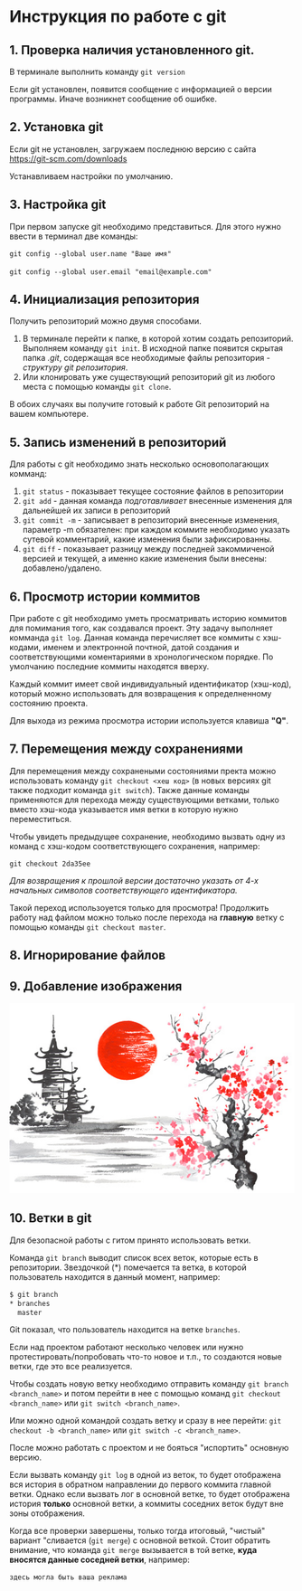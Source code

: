 # Инструкция по работе с git

## 1. Проверка наличия установленного git.

В терминале выполнить команду `git version`

Если git установлен, появится сообщение с информацией о версии программы. Иначе возникнет сообщение об ошибке.

## 2. Установка git
Если git не установлен, загружаем последнюю версию с сайта https://git-scm.com/downloads

Устанавливаем настройки по умолчанию.

## 3. Настройка git
При первом запуске git необходимо представиться. Для этого нужно ввести в терминал две команды:
```
git config --global user.name "Ваше имя"

git config --global user.email "email@example.com"
```

## 4. Инициализация репозитория
Получить репозиторий можно двумя способами.

1. В терминале перейти к папке, в которой хотим создать репозиторий. Выполняем команду `git init`. В исходной папке появится скрытая папка *.git*, содержащая все необходимые файлы репозитория - *структуру git репозитория*.
2. Или клонировать уже существующий репозиторий git из любого места с помощью команды `git clone`.

В обоих случаях вы получите готовый к работе Git репозиторий на вашем компьютере.

## 5. Запись изменений в репозиторий

Для работы с git необходимо знать несколько основополагающих комманд:

1. `git status` - показывает текущее состояние файлов в репозитории
2. `git add` - данная команда *подготавливает* внесенные изменения для дальнейшей их записи в репозиторий
3. `git commit -m` - записывает в репозиторий внесенные изменения, параметр -m обязателен: при каждом коммите необходимо указать сутевой комментарий, какие изменения были зафиксированны.
4. `git diff` - показывает разницу между последней закоммиченой версией и текущей, а именно какие изменения были внесены: добавлено/удалено. 

## 6. Просмотр истории коммитов

При работе с git необходимо уметь просматривать историю коммитов для помимания того, как создавался проект. Эту задачу выполняет комманда `git log`. Данная команда перечисляет все коммиты с хэш-кодами, именем и электронной почтной, датой создания и соответствующими коментариями в хронологическом порядке. По умолчанию последние коммиты находятся вверху.

Каждый коммит имеет свой индивидуальный идентификатор (хэш-код), который можно использовать для возвращения к определненному состоянию проекта. 

Для выхода из режима просмотра истории используется клавиша **"Q"**.

## 7. Перемещения между сохранениями

Для перемещения между сохранеными состояниями пректа можно использовать команду `git checkout <хеш код>` (в новых версиях git также подходит команда `git switch`). Также данные команды применяются для перехода между существующими ветками, только вместо хэш-кода указывается имя ветки в которую нужно переместиться.

Чтобы увидеть предыдущее сохранение, необходимо вызвать одну из команд с хэш-кодом соответствующего сохранения, например:
```
git checkout 2da35ee
```
*Для возвращения к прошлой версии достаточно указать от 4-х начальных символов соответствующего идентификатора.*

Такой переход использоуется только для просмотра! Продолжить работу над файлом можно только после перехода на **главную** ветку с помощью команды `git checkout master`.

## 8. Игнорирование файлов

## 9. Добавление изображения
![Japan](Japan.jpg)

## 10. Ветки в git
Для безопасной работы с гитом принято использовать ветки. 

Команда `git branch` выводит список всех веток, которые есть в репозитории.
Звездочкой (*) помечается та ветка, в которой пользователь находится в данный момент, например:
```
$ git branch 
* branches
  master
```
Git показал, что пользователь находится на ветке `branches`.

Если над проектом работают несколько человек или нужно протестировать/попробовать что-то новое и т.п., то создаются новые ветки, где это все реализуется. 

Чтобы создать новую ветку необходимо отправить команду `git branch <branch_name>` и потом перейти в нее с помощью команд `git checkout <branch_name>` или `git switch <branch_name>`.

Или можно одной командой создать ветку и сразу в нее перейти: `git checkout -b <branch_name>` или `git switch -c <branch_name>`.

После можно работать с проектом и не бояться "испортить" основную версию.

Если вызвать команду `git log` в одной из веток, то будет отображена вся история в обратном направлении до первого коммита главной ветки. Однако если вызвать лог в основной ветке, то будет отображена история **только** основной ветки, а коммиты соседних веток будут вне зоны отображения.

Когда все проверки завершены, только тогда итоговый, "чистый" вариант "сливается (`git merge`) с основной веткой. Стоит обратить внимание, что команда `git merge` вызывается в той ветке, **куда вносятся данные соседней ветки**, например:
```
здесь могла быть ваша реклама
```